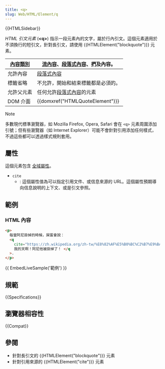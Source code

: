 ```yaml
---
title: <q>
slug: Web/HTML/Element/q
---
```


{{HTMLSidebar}}

_HTML 引文元素_ (**\<q>**) 指示一段元素內的文字，屬於行內引文。這個元素適用於不須換行的短引文，針對長引文，請使用 {{HTMLElement("blockquote")}} 元素。

| [內容類別](/zh-TW/docs/Web/HTML/Content_categories) | [流內容](/zh-TW/docs/Web/HTML/Content_categories#flow_content)、[段落式內容](/zh-TW/docs/Web/HTML/Content_categories#phrasing_content)、捫及內容。 |
| ----------------------------------------------- | ------------------------------------------------------------------------------------------------------------------------------------------ |
| 允許內容                                        | [段落式內容](/zh-TW/docs/Web/HTML/Content_categories#phrasing_content)                                                                         |
| 標籤省略                                        | 不允許，開始和結束標籤都是必須的。                                                                                                         |
| 允許父元素                                      | 任何允許[段落式內容](/zh-TW/docs/Web/HTML/Content_categories#phrasing_content)的元素                                                           |
| DOM 介面                                        | {{domxref("HTMLQuoteElement")}}                                                                                                            |

> [!NOTE]
> 多數現代標準瀏覽器，如 Mozilla Firefox, Opera, Safari 會在 `<q>` 元素周圍添加引號；但有些瀏覽器（如 Internet Explorer）可能不會針對引用添加任何樣式，不過這些都可以透過樣式規則套用。

## 屬性

這個元素包含 [全域屬性](/zh-TW/docs/Web/HTML/Global_attributes)。

- `cite`
  - : 這個屬性值為可以指定引用文件、或信息來源的 URL。這個屬性預期導向信息說明的上下文、或是引文參照。

## 範例

### HTML 內容

```html
<p>
  每當阿尼掛掉的時候，屎蛋會說：
  <q
    cite="https://zh.wikipedia.org/zh-tw/%E8%82%AF%E5%B0%BC%C2%B7%E9%BA%A6%E5%85%8B%E5%BA%B7%E7%B1%B3%E5%85%8B">
    我的天啊！阿尼他被掛掉了！ </q
  >.
</p>
```

{{ EmbedLiveSample('範例') }}

## 規範

{{Specifications}}

## 瀏覽器相容性

{{Compat}}

## 參閱

- 針對長引文的 {{HTMLElement("blockquote")}} 元素
- 針對引用來源的 {{HTMLElement("cite")}} 元素
